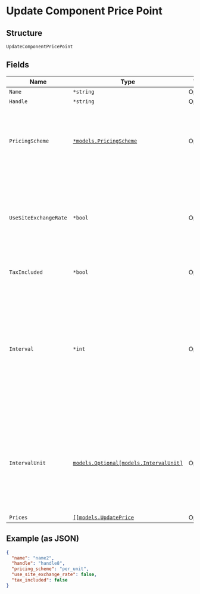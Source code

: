 
# Update Component Price Point

## Structure

`UpdateComponentPricePoint`

## Fields

| Name | Type | Tags | Description |
|  --- | --- | --- | --- |
| `Name` | `*string` | Optional | - |
| `Handle` | `*string` | Optional | - |
| `PricingScheme` | [`*models.PricingScheme`](../../doc/models/pricing-scheme.md) | Optional | The identifier for the pricing scheme. See [Product Components](https://help.chargify.com/products/product-components.html) for an overview of pricing schemes. |
| `UseSiteExchangeRate` | `*bool` | Optional | Whether to use the site level exchange rate or define your own prices for each currency if you have multiple currencies defined on the site. |
| `TaxIncluded` | `*bool` | Optional | Whether or not the price point includes tax |
| `Interval` | `*int` | Optional | The numerical interval. i.e. an interval of ‘30’ coupled with an interval_unit of day would mean this component price point would renew every 30 days. This property is only available for sites with Multifrequency enabled. |
| `IntervalUnit` | [`models.Optional[models.IntervalUnit]`](../../doc/models/interval-unit.md) | Optional | A string representing the interval unit for this component price point, either month or day. This property is only available for sites with Multifrequency enabled. |
| `Prices` | [`[]models.UpdatePrice`](../../doc/models/update-price.md) | Optional | - |

## Example (as JSON)

```json
{
  "name": "name2",
  "handle": "handle8",
  "pricing_scheme": "per_unit",
  "use_site_exchange_rate": false,
  "tax_included": false
}
```

